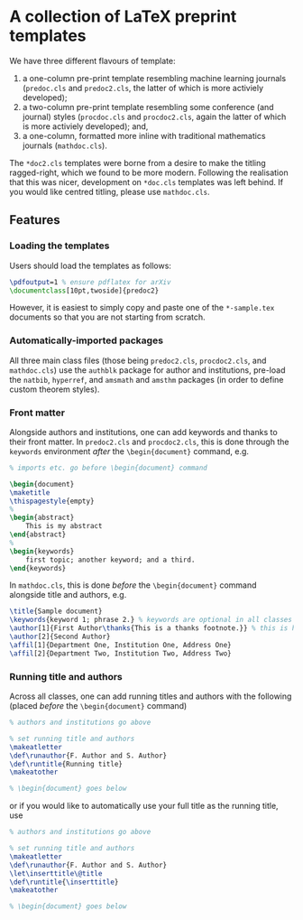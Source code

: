 # A collection of LaTeX preprint templates

We have three different flavours of template:

1. a one-column pre-print template resembling machine learning journals (`predoc.cls` and `predoc2.cls`, the latter of which is more activiely developed);
2. a two-column pre-print template resembling some conference (and journal) styles (`procdoc.cls` and `procdoc2.cls`, again the latter of which is more activiely developed); and,
3. a one-column, formatted more inline with traditional mathematics journals (`mathdoc.cls`).

The `*doc2.cls` templates were borne from a desire to make the titling ragged-right, which we found to be more modern. Following the realisation that this was nicer, development on `*doc.cls` templates was left behind. If you would like centred titling, please use `mathdoc.cls`.

## Features

### Loading the templates

Users should load the templates as follows:

```tex
\pdfoutput=1 % ensure pdflatex for arXiv
\documentclass[10pt,twoside]{predoc2}
```

However, it is easiest to simply copy and paste one of the `*-sample.tex` documents so that you are not starting from scratch.

### Automatically-imported packages

All three main class files (those being `predoc2.cls`, `procdoc2.cls`, and `mathdoc.cls`) use the `authblk` package for author and institutions, pre-load the `natbib`, `hyperref`, and `amsmath` and `amsthm` packages (in order to define custom theorem styles). 

### Front matter

Alongside authors and institutions, one can add keywords and thanks to their front matter. In `predoc2.cls` and `procdoc2.cls`, this is done through the `keywords` environment _after_ the `\begin{document}` command, e.g.

```tex
% imports etc. go before \begin{document} command

\begin{document}
\maketitle
\thispagestyle{empty}
%
\begin{abstract}
    This is my abstract
\end{abstract}
%
\begin{keywords}
    first topic; another keyword; and a third.
\end{keywords}
```

In `mathdoc.cls`, this is done _before_ the `\begin{document}` command alongside title and authors, e.g.

```tex
\title{Sample document}
\keywords{keyword 1; phrase 2.} % keywords are optional in all classes
\author[1]{First Author\thanks{This is a thanks footnote.}} % this is how you add a thanks footnote
\author[2]{Second Author}
\affil[1]{Department One, Institution One, Address One}
\affil[2]{Department Two, Institution Two, Address Two}
```

### Running title and authors

Across all classes, one can add running titles and authors with the following (placed _before_ the `\begin{document}` command) 

```tex
% authors and institutions go above

% set running title and authors
\makeatletter
\def\runauthor{F. Author and S. Author}
\def\runtitle{Running title}
\makeatother

% \begin{document} goes below
```

or if you would like to automatically use your full title as the running title, use

```tex
% authors and institutions go above

% set running title and authors
\makeatletter
\def\runauthor{F. Author and S. Author}
\let\inserttitle\@title
\def\runtitle{\inserttitle}
\makeatother

% \begin{document} goes below
```

### 
